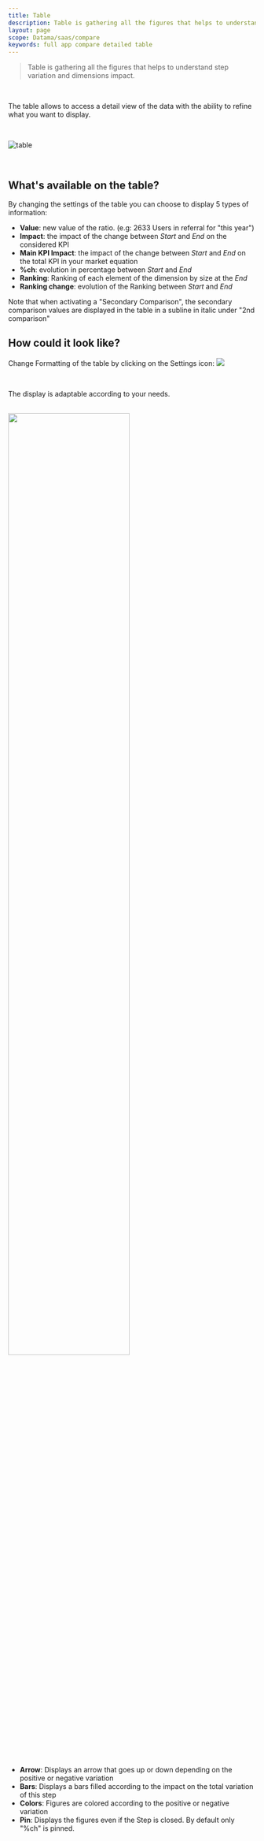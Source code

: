 ```yaml
---
title: Table
description: Table is gathering all the figures that helps to understand step variation and dimensions impact 
layout: page
scope: Datama/saas/compare
keywords: full app compare detailed table
---
```


> Table is gathering all the figures that helps to understand step variation and dimensions impact.

<br>

The table allows to access a detail view of the data with the ability to refine what you want to display. 

<br>

![table]({{site.url}}/{{site.baseurl}}/core_app/new/compare/interface/images/compare_table.jpg)

<br>

## What's available on the table?

By changing the settings of the table you can choose to display 5 types of information: 
- **Value**: new value of the ratio. (e.g: 2633 Users in referral for "this year")
- **Impact**: the impact of the change between <i>Start</i> and <i>End</i> on the considered KPI 
- **Main KPI Impact**: the impact of the change between <i>Start</i> and <i>End</i> on the total KPI in your market equation
- **%ch**: evolution in percentage between <i>Start</i> and <i>End</i>
- **Ranking**: Ranking of each element of the dimension by size at the <i>End</i>
- **Ranking change**: evolution of the Ranking between <i>Start</i> and <i>End</i>

Note that when activating a "Secondary Comparison", the secondary comparison values are displayed in the table in a subline in italic under "2nd comparison"

## How could it look like?

Change Formatting of the table by clicking on the Settings icon:
<img src="{{site.url}}/{{site.baseurl}}/core_app/new/compare/interface/images/compare_editTableSettings.jpg">

<br>

The display is adaptable according to your needs.

<br>

<img src="{{site.url}}/{{site.baseurl}}/core_app/new/compare/interface/images/compare_tableConditionalFormatting.jpg" style="width:70%">

- **Arrow**: Displays an arrow that goes up or down depending on the positive or negative variation 
- **Bars**: Displays a bars filled according to the impact on the total variation of this step
- **Colors**: Figures are colored according to the positive or negative variation
- **Pin**: Displays the figures even if the Step is closed. By default only "%ch" is pinned.

 